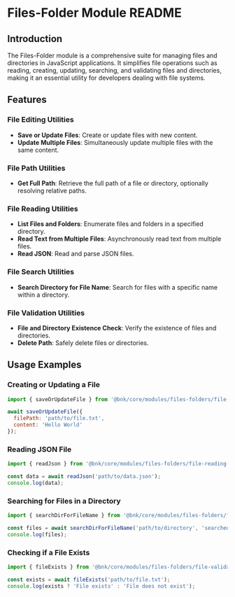 # Files-Folder Module README

## Introduction

The Files-Folder module is a comprehensive suite for managing files and directories in JavaScript applications. It simplifies file operations such as reading, creating, updating, searching, and validating files and directories, making it an essential utility for developers dealing with file systems.

## Features

### File Editing Utilities

- **Save or Update Files**: Create or update files with new content.
- **Update Multiple Files**: Simultaneously update multiple files with the same content.

### File Path Utilities

- **Get Full Path**: Retrieve the full path of a file or directory, optionally resolving relative paths.

### File Reading Utilities

- **List Files and Folders**: Enumerate files and folders in a specified directory.
- **Read Text from Multiple Files**: Asynchronously read text from multiple files.
- **Read JSON**: Read and parse JSON files.

### File Search Utilities

- **Search Directory for File Name**: Search for files with a specific name within a directory.

### File Validation Utilities

- **File and Directory Existence Check**: Verify the existence of files and directories.
- **Delete Path**: Safely delete files or directories.

## Usage Examples

### Creating or Updating a File

```javascript
import { saveOrUpdateFile } from '@bnk/core/modules/files-folders/file-editing-utils';

await saveOrUpdateFile({
  filePath: 'path/to/file.txt',
  content: 'Hello World'
});
```

### Reading JSON File

```javascript
import { readJson } from '@bnk/core/modules/files-folders/file-reading-utils';

const data = await readJson('path/to/data.json');
console.log(data);
```

### Searching for Files in a Directory

```javascript
import { searchDirForFileName } from '@bnk/core/modules/files-folders/file-search-utils';

const files = await searchDirForFileName('path/to/directory', 'searchedFileName.txt');
console.log(files);
```

### Checking if a File Exists

```javascript
import { fileExists } from '@bnk/core/modules/files-folders/file-validation-utils';

const exists = await fileExists('path/to/file.txt');
console.log(exists ? 'File exists' : 'File does not exist');
```

